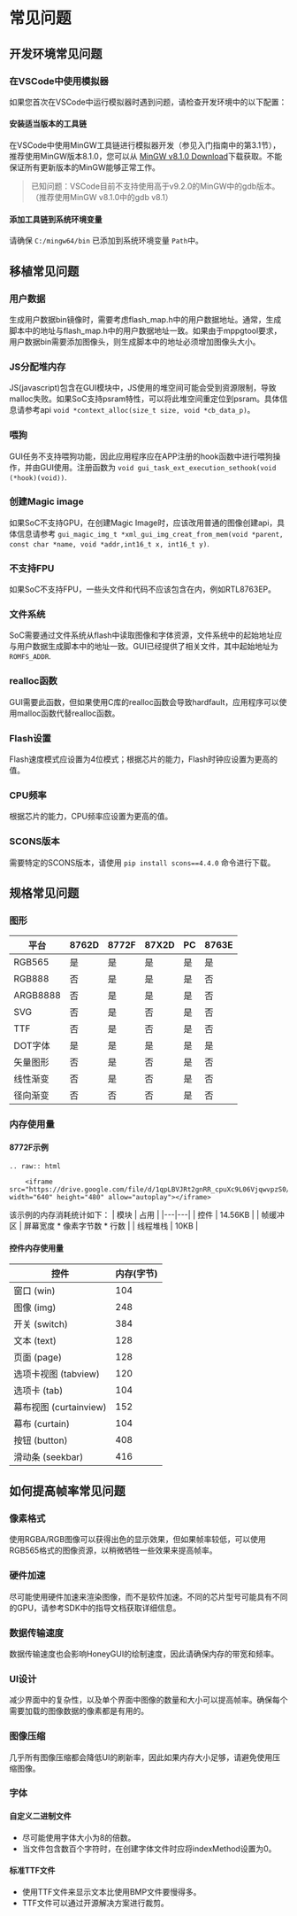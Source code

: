 # 常见问题
## 开发环境常见问题
### 在VSCode中使用模拟器
如果您首次在VSCode中运行模拟器时遇到问题，请检查开发环境中的以下配置：
#### 安装适当版本的工具链
在VSCode中使用MinGW工具链进行模拟器开发（参见入门指南中的第3.1节），推荐使用MinGW版本8.1.0，您可以从 [MinGW v8.1.0 Download](https://sourceforge.net/projects/mingw-w64/files/Toolchains%20targetting%20Win64/Personal%20Builds/mingw-builds/8.1.0/threads-posix/sjlj/x86_64-8.1.0-release-posix-sjlj-rt_v6-rev0.7z)下载获取。不能保证所有更新版本的MinGW能够正常工作。
> 已知问题：VSCode目前不支持使用高于v9.2.0的MinGW中的gdb版本。（推荐使用MinGW v8.1.0中的gdb v8.1）

#### 添加工具链到系统环境变量
请确保 `C:/mingw64/bin` 已添加到系统环境变量 `Path`中。

## 移植常见问题
###  用户数据
生成用户数据bin镜像时，需要考虑flash_map.h中的用户数据地址。通常，生成脚本中的地址与flash_map.h中的用户数据地址一致。如果由于mppgtool要求，用户数据bin需要添加图像头，则生成脚本中的地址必须增加图像头大小。
###  JS分配堆内存
JS(javascript)包含在GUI模块中，JS使用的堆空间可能会受到资源限制，导致malloc失败。如果SoC支持psram特性，可以将此堆空间重定位到psram。具体信息请参考api `void *context_alloc(size_t size, void *cb_data_p)`。
###  喂狗
GUI任务不支持喂狗功能，因此应用程序应在APP注册的hook函数中进行喂狗操作，并由GUI使用。注册函数为 `void gui_task_ext_execution_sethook(void (*hook)(void))`.
###  创建Magic image
如果SoC不支持GPU，在创建Magic Image时，应该改用普通的图像创建api，具体信息请参考 `gui_magic_img_t *xml_gui_img_creat_from_mem(void *parent,  const char *name, void *addr,int16_t x, int16_t y)`.
###  不支持FPU
如果SoC不支持FPU，一些头文件和代码不应该包含在内，例如RTL8763EP。
###  文件系统
SoC需要通过文件系统从flash中读取图像和字体资源，文件系统中的起始地址应与用户数据生成脚本中的地址一致。GUI已经提供了相关文件，其中起始地址为 `ROMFS_ADDR`.
###  realloc函数
GUI需要此函数，但如果使用C库的realloc函数会导致hardfault，应用程序可以使用malloc函数代替realloc函数。
###  Flash设置
Flash速度模式应设置为4位模式；根据芯片的能力，Flash时钟应设置为更高的值。
###  CPU频率
根据芯片的能力，CPU频率应设置为更高的值。
###  SCONS版本
需要特定的SCONS版本，请使用 `pip install scons==4.4.0` 命令进行下载。
## 规格常见问题
###  图形
| 平台  | 8762D  |8772F   |87X2D |PC   |8763E|
|---|---|---|---|---|---|
| RGB565  |  是 | 是  | 是  | 是  | 是  |
|  RGB888 | 否  | 是  |  是 |  是 | 否  |
|  ARGB8888 |  否 | 是  |  是 | 是  | 否  |
|  SVG | 否  | 是   |  否 |  是  | 否  |
| TTF | 否  | 是   |  否 |  是 | 否  |
| DOT字体  |  是 | 是  | 是  | 是  |是  |
|  矢量图形 | 否  | 是   |  否 |  是  |否 |
|  线性渐变 | 否  | 是   |  否 |  是  |否 |
|  径向渐变 | 否  | 否   |  否 |  是  |否 |

###  内存使用量
#### 8772F示例

```eval_rst
.. raw:: html

    <iframe src="https://drive.google.com/file/d/1qpLBVJRt2gnRR_cpuXc9L06VjqwvpzS0/preview" width="640" height="480" allow="autoplay"></iframe>
```
该示例的内存消耗统计如下：
| 模块 | 占用  |
|---|---|
| 控件  |  14.56KB |
| 帧缓冲区  |  屏幕宽度 * 像素字节数 * 行数 |
| 线程堆栈  |  10KB |

#### 控件内存使用量
| 控件 | 内存(字节)  |
|---|---|
|窗口 (win)|104|
|图像 (img)|248|
|开关 (switch)|384|
|文本 (text)|128|
|页面 (page)|128|
|选项卡视图 (tabview)|120|
|选项卡 (tab)|104|
|幕布视图 (curtainview)|152|
|幕布 (curtain)|104|
|按钮 (button)|408|
|滑动条 (seekbar)|416|

## 如何提高帧率常见问题

### 像素格式

使用RGBA/RGB图像可以获得出色的显示效果，但如果帧率较低，可以使用RGB565格式的图像资源，以稍微牺牲一些效果来提高帧率。

### 硬件加速

尽可能使用硬件加速来渲染图像，而不是软件加速。不同的芯片型号可能具有不同的GPU，请参考SDK中的指导文档获取详细信息。

### 数据传输速度

数据传输速度也会影响HoneyGUI的绘制速度，因此请确保内存的带宽和频率。

### UI设计

减少界面中的复杂性，以及单个界面中图像的数量和大小可以提高帧率。确保每个需要加载的图像数据的像素都是有用的。

### 图像压缩

几乎所有图像压缩都会降低UI的刷新率，因此如果内存大小足够，请避免使用压缩图像。

### 字体

#### 自定义二进制文件

* 尽可能使用字体大小为8的倍数。
* 当文件包含数百个字符时，在创建字体文件时应将indexMethod设置为0。

#### 标准TTF文件

* 使用TTF文件来显示文本比使用BMP文件要慢得多。
* TTF文件可以通过开源解决方案进行裁剪。
